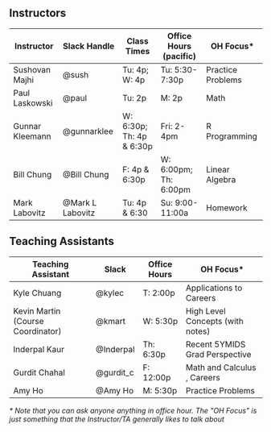 ## Instructors 

| Instructor                              | Slack Handle       | Class Times           | Office Hours (pacific) | OH Focus\*        |
|-----------------------------------------|--------------------|-----------------------|------------------------|-------------------|
| Sushovan Majhi                          | @sush              | Tu: 4p; W: 4p         | Tu: 5:30-7:30p         | Practice Problems |
| Paul Laskowski                          | @paul              | Tu: 2p                | M: 2p                  | Math              |
| Gunnar Kleemann                         | @gunnarklee        | W: 6:30p; Th: 4p & 6:30p | Fri: 2-4pm          | R Programming     |
| Bill Chung                              | @Bill Chung        | F: 4p & 6:30p          | W: 6:00pm; Th: 6:00pm    | Linear Algebra    |
| Mark Labovitz                           | @Mark L Labovitz   | Tu: 4p & 6:30          | Su: 9:00-11:00a       | Homework          |

## Teaching Assistants

| Teaching Assistant                | Slack            | Office Hours | OH Focus\*                                  |
|-----------------------------------|------------------|--------------|---------------------------------------------|
| Kyle Chuang                       | @kylec           | T: 2:00p     | Applications to Careers                     |
| Kevin Martin (Course Coordinator) | @kmart           | W: 5:30p     | High Level Concepts (with notes)            |
| Inderpal Kaur                     | @Inderpal        | Th: 6:30p    | Recent 5YMIDS Grad Perspective              |
| Gurdit Chahal                     | @gurdit_c        | F: 12:00p    | Math and Calculus , Careers                 |
| Amy Ho                            | @Amy Ho          | M: 5:30p     | Practice Problems                           |

_\* Note that you can ask anyone anything in office hour. The "OH Focus" is just something that the Instructor/TA generally likes to talk about_
